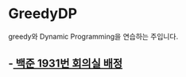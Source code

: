 # GreedyDP
greedy와 Dynamic Programming을 연습하는 주입니다.

-<a href="https://www.acmicpc.net"> 백준 1931번 회의실 배정 </a>
-
